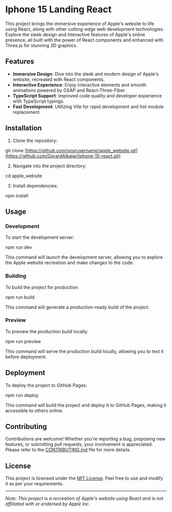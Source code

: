 # Iphone 15 Landing React

This project brings the immersive experience of Apple's website to life using React, along with other cutting-edge web development technologies. Explore the sleek design and interactive features of Apple's online presence, all built with the power of React components and enhanced with Three.js for stunning 3D graphics.

## Features

- **Immersive Design**: Dive into the sleek and modern design of Apple's website, recreated with React components.
- **Interactive Experience**: Enjoy interactive elements and smooth animations powered by GSAP and React-Three-Fiber.
- **TypeScript Support**: Improved code quality and developer experience with TypeScript typings.
- **Fast Development**: Utilizing Vite for rapid development and hot module replacement.

## Installation

1. Clone the repository:

git clone [https://github.com/yourusername/apple_website.git](https://github.com/GerardAlbajar/Iphone-15-react.git)

2. Navigate into the project directory:

cd apple_website

3. Install dependencies:

npm install

## Usage

### Development

To start the development server:

npm run dev

This command will launch the development server, allowing you to explore the Apple website recreation and make changes to the code.

### Building

To build the project for production:

npm run build

This command will generate a production-ready build of the project.

### Preview

To preview the production build locally:

npm run preview

This command will serve the production build locally, allowing you to test it before deployment.

## Deployment

To deploy the project to GitHub Pages:

npm run deploy

This command will build the project and deploy it to GitHub Pages, making it accessible to others online.

## Contributing

Contributions are welcome! Whether you're reporting a bug, proposing new features, or submitting pull requests, your involvement is appreciated. Please refer to the [CONTRIBUTING.md](CONTRIBUTING.md) file for more details.

## License

This project is licensed under the [MIT License](LICENSE). Feel free to use and modify it as per your requirements.

---

*Note: This project is a recreation of Apple's website using React and is not affiliated with or endorsed by Apple Inc.*
